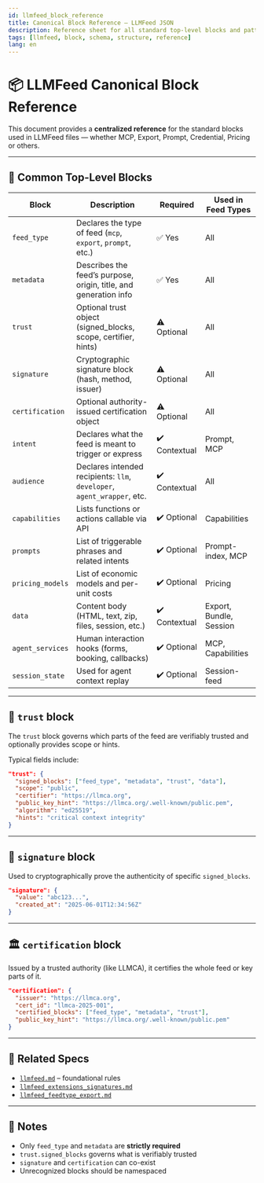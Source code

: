 ```yaml
---
id: llmfeed_block_reference
title: Canonical Block Reference — LLMFeed JSON
description: Reference sheet for all standard top-level blocks and patterns used in `.llmfeed.json` feeds.
tags: [llmfeed, block, schema, structure, reference]
lang: en
---
```


# 📦 LLMFeed Canonical Block Reference

This document provides a **centralized reference** for the standard blocks used in LLMFeed files — whether MCP, Export, Prompt, Credential, Pricing or others.

---

## 🧱 Common Top-Level Blocks

| Block            | Description                                                             | Required      | Used in Feed Types      |
| ---------------- | ----------------------------------------------------------------------- | ------------- | ----------------------- |
| `feed_type`      | Declares the type of feed (`mcp`, `export`, `prompt`, etc.)             | ✅ Yes         | All                     |
| `metadata`       | Describes the feed’s purpose, origin, title, and generation info        | ✅ Yes         | All                     |
| `trust`          | Optional trust object (signed_blocks, scope, certifier, hints)          | ⚠️ Optional   | All                     |
| `signature`      | Cryptographic signature block (hash, method, issuer)                    | ⚠️ Optional   | All                     |
| `certification`  | Optional authority-issued certification object                          | ⚠️ Optional   | All                     |
| `intent`         | Declares what the feed is meant to trigger or express                   | ✔️ Contextual | Prompt, MCP             |
| `audience`       | Declares intended recipients: `llm`, `developer`, `agent_wrapper`, etc. | ✔️ Contextual | All                     |
| `capabilities`   | Lists functions or actions callable via API                             | ✔️ Optional   | Capabilities            |
| `prompts`        | List of triggerable phrases and related intents                         | ✔️ Optional   | Prompt-index, MCP       |
| `pricing_models` | List of economic models and per-unit costs                              | ✔️ Optional   | Pricing                 |
| `data`           | Content body (HTML, text, zip, files, session, etc.)                    | ✔️ Contextual | Export, Bundle, Session |
| `agent_services` | Human interaction hooks (forms, booking, callbacks)                     | ✔️ Optional   | MCP, Capabilities       |
| `session_state`  | Used for agent context replay                                           | ✔️ Optional   | Session-feed            |

---

## 🔐 `trust` block

The `trust` block governs which parts of the feed are verifiably trusted and optionally provides scope or hints.

Typical fields include:

```json
"trust": {
  "signed_blocks": ["feed_type", "metadata", "trust", "data"],
  "scope": "public",
  "certifier": "https://llmca.org",
  "public_key_hint": "https://llmca.org/.well-known/public.pem",
  "algorithm": "ed25519",
  "hints": "critical context integrity"
}
```

---

## 🔏 `signature` block

Used to cryptographically prove the authenticity of specific `signed_blocks`.

```json
"signature": {
  "value": "abc123...",
  "created_at": "2025-06-01T12:34:56Z"
}
```

---

## 🏛️ `certification` block

Issued by a trusted authority (like LLMCA), it certifies the whole feed or key parts of it.

```json
"certification": {
  "issuer": "https://llmca.org",
  "cert_id": "llmca-2025-001",
  "certified_blocks": ["feed_type", "metadata", "trust"],
  "public_key_hint": "https://llmca.org/.well-known/public.pem"
}
```

---

## 📌 Related Specs

- [`llmfeed.md`](./llmfeed.md) – foundational rules
- [`llmfeed_extensions_signatures.md`](../03_extensions/llmfeed_extensions_signatures.md)
- [`llmfeed_feedtype_export.md`](../02_feedtypes/llmfeed_feedtype_export.md)

---

## 📌 Notes

- Only `feed_type` and `metadata` are **strictly required**
- `trust.signed_blocks` governs what is verifiably trusted
- `signature` and `certification` can co-exist
- Unrecognized blocks should be namespaced